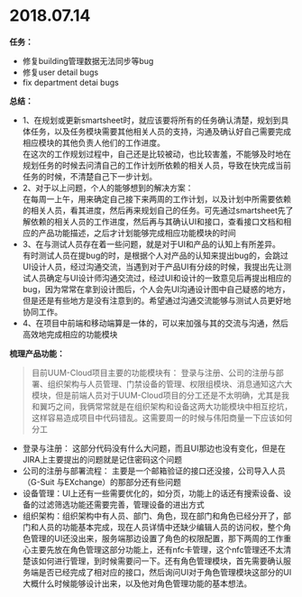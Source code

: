 # 2018.07.14 
**任务：**  
- 修复building管理数据无法同步等bug
- 修复user detail bugs
- fix department detai bugs
  
**总结：**  
- 1、在规划或更新smartsheet时，就应该要将所有的任务确认清楚，规划到具体任务，以及任务模块需要其他相关人员的支持，沟通及确认好自己需要完成相应模块的其他负责人他们的工作进度。  
在这次的工作规划过程中，自己还是比较被动，也比较害羞，不能够及时地在规划任务的时候去问清自己的工作计划所依赖的相关人员，导致在快完成当前任务的时候，不清楚自己下一步计划。  
- 2、对于以上问题，个人的能够想到的解决方案：  
在每周一上午，用来确定自己接下来两周的工作计划，以及计划中所需要依赖的相关人员，看其进度，然后再来规划自己的任务。可先通过smartsheet先了解依赖的相关人员的工作进度，然后再与其确认UI和接口，查看接口文档和相应的产品功能描述，之后才计划能够完成相应功能模块的时间  
- 3、在与测试人员存在着一些问题，就是对于UI和产品的认知上有所差异。  
有时测试人员在提bug的时，是根据个人对产品的认知来提出bug的，会跳过UI设计人员，经过沟通交流，当遇到对于产品UI有分歧的时候，我提出先让测试人员确定与UI设计师沟通交流过，经过UI和设计的一致意见后再提出相应的bug，因为常常在拿到设计图后，个人会先UI沟通设计图中自己疑惑的地方，但是还是有些地方是没有注意到的。希望通过沟通交流能够与测试人员更好地协同工作。  
- 4、在项目中前端和移动端算是一体的，可以来加强与其的交流与沟通，然后高效地完成相应的功能模块
  
**梳理产品功能：**  
>  目前UUM-Cloud项目主要的功能模块有： 登录与注册、公司的注册与部署、组织架构与人员管理、门禁设备的管理、权限组模块、消息通知这六大模块，但是前端人员对于UUM-Cloud项目的分工还是不太明确，尤其是我和翼巧之间，我俩常常就是在组织架构和设备这两大功能模块中相互挖坑，这样容易造成项目中代码错乱。这需要周一的时候与伟阳商量一下应该如何分工  
- 登录与注册： 这部分代码没有什么大问题，而且UI那边也没有变化，但是在JIRA上主要提出的问题就是记住密码这个问题  
- 公司的注册与部署流程： 主要是一个邮箱验证的接口还没接，公司导入人员（G-Suit 与EXchange）的那部分还有些问题  
- 设备管理：UI上还有一些需要优化的，如分页，功能上的话还有搜索设备、设备的过滤筛选功能还需要完善，管理设备的进出方式  
- 组织架构：组织架构中有人员、部门、角色，现在部门和角色已经分开了，部门和人员的功能基本完成，现在人员详情中还缺少编辑人员的访问权，整个角色管理的UI还没出来，服务端那边设置了角色的权限配置，那下两周的工作重心主要先放在角色管理这部分功能上，还有nfc卡管理，这个nfc管理还不太清楚该如何进行管理，到时候需要问一下。还有角色管理模块，首先需要确认服务端是否已经完成了相对应的接口，然后询问UI对于角色管理模块这部分的UI大概什么时候能够设计出来，以及他对角色管理功能的基本想法。